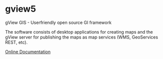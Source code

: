 # gview5

gView GIS - Userfriendly open source GI framework

The software consists of desktop applications for creating maps and the gView server for publishing the maps as map services (WMS, GeoServices REST, etc).


[Online Documentation](https://docs.gviewonline.com)
